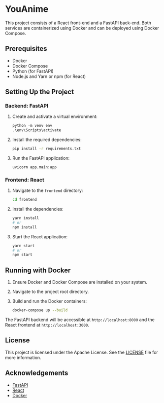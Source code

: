 # YouAnime

This project consists of a React front-end and a FastAPI back-end. Both services are containerized using Docker and can be deployed using Docker Compose.

## Prerequisites

- Docker
- Docker Compose
- Python (for FastAPI)
- Node.js and Yarn or npm (for React)

## Setting Up the Project

### Backend: FastAPI

1. Create and activate a virtual environment:

    ```powershell
    python -m venv env
    .\env\Scripts\activate
    ```

2. Install the required dependencies:

    ```sh
    pip install -r requirements.txt
    ```

3. Run the FastAPI application:

    ```sh
    uvicorn app.main:app 
    ```

### Frontend: React

1. Navigate to the `frontend` directory:

    ```sh
    cd frontend
    ```

2. Install the dependencies:

    ```sh
    yarn install
    # or
    npm install
    ```

3. Start the React application:

    ```sh
    yarn start
    # or
    npm start
    ```

## Running with Docker

1. Ensure Docker and Docker Compose are installed on your system.

2. Navigate to the project root directory.

3. Build and run the Docker containers:

    ```sh
    docker-compose up --build
    ```

The FastAPI backend will be accessible at `http://localhost:8000` and the React frontend at `http://localhost:3000`.

## License

This project is licensed under the Apache License. See the [LICENSE](LICENSE) file for more information.

## Acknowledgements

- [FastAPI](https://fastapi.tiangolo.com/)
- [React](https://reactjs.org/)
- [Docker](https://www.docker.com/)
